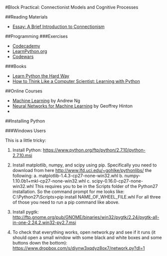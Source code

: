 #Block Practical: Connectionist Models and Cognitive Processes

##Reading Materials
- [Essay: A Brief Introduction to Connectionism](http://kimplunkett.org.uk/secondtry/page31/page32/index.html)

##Programming
###Exercises
- [Codecademy](www.codecademy.com)
- [LearnPython.org](http://www.learnpython.org/)
- [Codewars](http://www.codewars.com/)

###Books
- [Learn Python the Hard Way](http://learnpythonthehardway.org/book/)
- [How to Think Like a Computer Scientist: Learning with Python](http://www.openbookproject.net/thinkcs/python/english2e/)

##Online Courses
- [Machine Learning](https://www.coursera.org/learn/machine-learning/) by Andrew Ng
- [Neural Networks for Machine Learning](https://www.coursera.org/course/neuralnets) by Geoffrey Hinton
- 
##Installing Python 

###Windows Users

This is a little tricky:

1. Install Python: https://www.python.org/ftp/python/2.7.10/python-2.7.10.msi

2. Install matplotlib, numpy, and scipy using pip. Specifically you need to download from here http://www.lfd.uci.edu/~gohlke/pythonlibs/ the following:
a. matplotlib-1.4.3-cp27-none-win32.whl
b. numpy-1.10.0b1+mkl-cp27-none-win32.whl
c. scipy-0.16.0-cp27-none-win32.whl
This requires you to be in the Scripts folder of the Python27 installation. So the command prompt for me looks like:
C:\Python27\Scripts>pip install NAME_OF_WHEEL_FILE.whl
For all three of those you need to run a pip command like above.  

3. Install pygtk: http://ftp.gnome.org/pub/GNOME/binaries/win32/pygtk/2.24/pygtk-all-in-one-2.24.2.win32-py2.7.msi

4. To check that everything works, open network.py and see if it runs (it should open a small window with some black and white boxes and some buttons down the bottom): https://www.dropbox.com/s/diynw3xqdyz8ox7/network.py?dl=1
